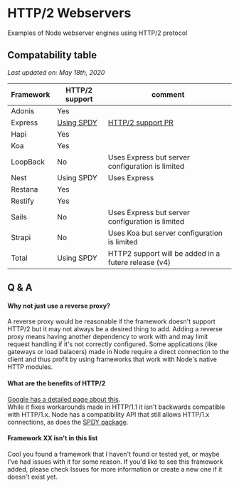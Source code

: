 # HTTP/2 Webservers
Examples of Node webserver engines using HTTP/2 protocol

## Compatability table
_Last updated on: May 18th, 2020_

Framework          | HTTP/2 support    | comment
------          | -----             | -------
Adonis          | Yes               |
Express         | [Using SPDY](express/server-spdy.js)  | [HTTP/2 support PR](https://github.com/expressjs/express/pull/3730)
Hapi            | Yes
Koa             | Yes
LoopBack        | No                | Uses Express but server configuration is limited
Nest            | Using SPDY        | Uses Express
Restana         | Yes
Restify         | Yes
Sails           | No                | Uses Express but server configuration is limited
Strapi          | No                | Uses Koa but server configuration is limited
Total           | Using SPDY        | HTTP2 support will be added in a futere release (v4)

## Q & A

#### Why not just use a reverse proxy?
A reverse proxy would be reasonable if the framework doesn't support HTTP/2 but it may not always be a desired thing to add.
Adding a reverse proxy means having another dependency to work with and may limit request handling if it's not correctly configured.
Some applications (like gateways or load balacers) made in Node require a direct connection to the client and thus profit by using frameworks that work with Node's native HTTP modules.

#### What are the benefits of HTTP/2
[Google has a detailed page about this](https://developers.google.com/web/fundamentals/performance/http2). \
While it fixes workarounds made in HTTP/1.1 it isn't backwards compatible with HTTP/1.x. Node has a compatibility API that still allows HTTP/1.x connections, as does the [SPDY package](https://github.com/spdy-http2/node-spdy).

#### Framework XX isn't in this list
Cool you found a framework that I haven't found or tested yet, or maybe I've had issues with it for some reason.
If you'd like to see this framework added, please check Issues for more information or create a new one if it doesn't exist yet. 